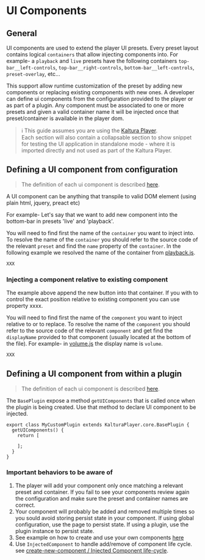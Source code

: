# UI Components

## General

UI components are used to extend the player UI presets. Every preset layout contains logical `containers` that allow injecting components into. For example- a `playback` and `live` presets have the following containers `top-bar__left-controls`, `top-bar__right-controls`, `bottom-bar__left-controls`, `preset-overlay`, etc...

This support allow runtime customization of the preset by adding new components or replacing existing components with new ones. A developer can define ui components from the configuration provided to the player or as part of a plugin. Any component must be associated to one or more presets and given a valid container name it will be injected once that preset/container is available in the player dom. 


> :information_source:
> This guide assumes you are using the [Kaltura Player].</br>
> Each section will also contain a collapsable section to show snippet for testing the UI application in standalone mode - where it is imported directly and not used as part of the Kaltura Player.

[kaltura player]: https://github.com/kaltura/kaltura-player-js/

## Defining a UI component from configuration 

> The definition of each ui component is described [here](configuration.md#configuicomponents).

A UI component can be anything that transpile to valid DOM element (using plain html, jquery, preact etc)

For example- Let's say that we want to add new component into the bottom-bar in presets 'live' and 'playback'.

You will need to find first the name of the `container` you want to inject into. To resolve the name of the `container` you should refer to the source code of the relevant `preset` and find the `name` property of the `container`. In the following example we resolved the name of the container from [playback.js](../src/ui-presets/playback.js).

```javascript
XXX
```

### Injecting a component relative to existing component

The example above append the new button into that container. If you with to control the exact position relative to existing component you can use property xxxx.

You will need to find first the name of the `component` you want to inject relative to or to replace. To resolve the name of the `component` you should refer to the source code of the relevant `component` and get find the `displayName` provided to that component (usually located at the bottom of the file). For example- in [volume.js](../src/components/volume/volume.js) the display name is `volume`.

```javascript
XXX
```

## Defining a UI component from within a plugin

> The definition of each ui component is described [here](configuration.md#configuicomponents).

The `BasePlugin` expose a method `getUIComponents` that is called once when the plugin is being created. Use that method to declare UI component to be injected. 

```
export class MyCustomPlugin extends KalturaPlayer.core.BasePlugin {
  getUIComponents() {
    return [
    
    ];
  }
}
```

### Important behaviors to be aware of
1. The player will add your component only once matching a relevant preset and container. If you fail to see your components review again the configuration and make sure the preset and container names are correct.
2. Your component will probably be added and removed multiple times so you sould avoid storing persist state in your component. If using global configuration, use the page to persist state. If using a plugin, use the plugin instance to persist state.    
3. See example on how to create and use your own components [here](create-new-component.md)
4. Use `InjectedComponent` to handle add/remove of component life cycle. see [create-new-component / Injected Component life-cycle](create-new-component.md).

